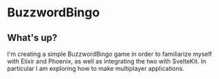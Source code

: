 # BuzzwordBingo

## What's up?

I'm creating a simple BuzzwordBingo game in order to familiarize myself with Elixir and Phoenix, as well as integrating the two with SvelteKit. In particular I am exploring how to make multiplayer applications.
